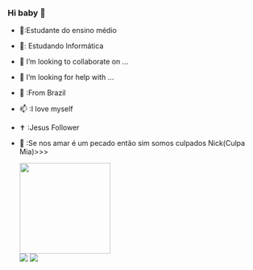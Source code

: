 ### Hi baby 👋


- 🔭:Estudante do ensino médio
- 🌱: Estudando Informática
- 👯 I’m looking to collaborate on ...
- 🤔 I’m looking for help with ...
- 💬 :From Brazil
- 📫 :I love myself
- ✝️ :Jesus Follower
- 🚗 :Se nos amar é um pecado então sim somos culpados Nick(Culpa Mia)>>>
  
  <div>
    <img height="180em" src="https://github-readme-stats.vercel.app/api?username=leticiafernandap&show_icons=true&theme=synthwave&include_all_commits=true&count_private=true"/>
  </div>
  
  <div> 
  <a href="https://youtu.be/EkOJWulrkO4/UC_-uuuZbY0AAt9CViNzvc-Q" target="_blank"><img src="https://img.shields.io/badge/YouTube-FF0000?style=for-the-badge&logo=youtube&logoColor=white" target="_blank"></a>
  <a href="https://instagram.com/leepereiraf?igshid=MjEwN2lyYWYwYw==" target="_blank"><img src="https://img.shields.io/badge/-Instagram-%23E4405F?style=for-the-badge&logo=instagram&logoColor=white" target="_blank"></a>
 	
</div>

  
